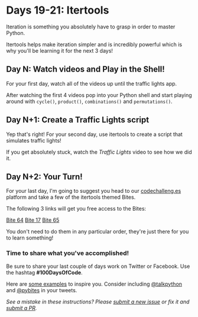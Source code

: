 # Days 19-21: Itertools

Iteration is something you absolutely have to grasp in order to master Python. 

Itertools helps make iteration simpler and is incredibly powerful which is why you'll be learning it for the next 3 days! 


## Day N: Watch videos and Play in the Shell!

For your first day, watch all of the videos up until the traffic lights app.

After watching the first 4 videos pop into your Python shell and start playing around with `cycle()`, `product()`, `combinations()` and `permutations()`.


## Day N+1: Create a Traffic Lights script

Yep that's right! For your second day, use itertools to create a script that simulates traffic lights!

If you get absolutely stuck, watch the *Traffic Lights* video to see how we did it.


## Day N+2: Your Turn!

For your last day, I'm going to suggest you head to our [codechalleng.es](https://codechalleng.es) platform and take a few of the itertools themed Bites.

The following 3 links will get you free access to the Bites:

[Bite 64](https://codechalleng.es/bites/promo/itertools-fun1)
[Bite 17](https://codechalleng.es/bites/promo/itertools-fun2)
[Bite 65](https://codechalleng.es/bites/promo/itertools-fun3)

You don't need to do them in any particular order, they're just there for you to learn something!


### Time to share what you've accomplished!

Be sure to share your last couple of days work on Twitter or Facebook. Use the hashtag **#100DaysOfCode**. 

Here are [some examples](https://twitter.com/search?q=%23100DaysOfCode) to inspire you. Consider including [@talkpython](https://twitter.com/talkpython) and [@pybites](https://twitter.com/pybites) in your tweets.

*See a mistake in these instructions? Please [submit a new issue](https://github.com/talkpython/100daysofcode-with-python-course/issues) or fix it and [submit a PR](https://github.com/talkpython/100daysofcode-with-python-course/pulls).*